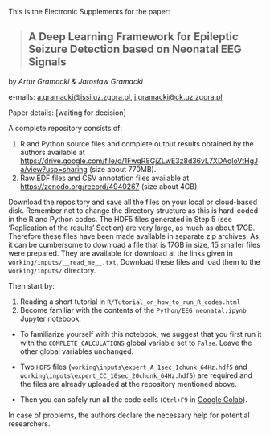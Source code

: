 This is the Electronic Supplements for the paper:

> ## A Deep Learning Framework for Epileptic Seizure Detection based on Neonatal EEG Signals ##

by *Artur Gramacki & Jarosław Gramacki*

e-mails:  a.gramacki@issi.uz.zgora.pl, j.gramacki@ck.uz.zgora.pl

Paper details: [waiting for decision]

A complete repository consists of:
1. R and Python source files and complete output results obtained by the authors available at https://drive.google.com/file/d/1FwgR8GjZLwE3z8d36vL7XDAqloVtHgJa/view?usp=sharing (size about 770MB). 
2. Raw EDF files and CSV annotation files available at https://zenodo.org/record/4940267 (size about 4GB)

Download the repository and save all the files on your local or cloud-based disk. Remember not to change the directory structure as this is hard-coded in the R and Python codes. The HDF5 files generated in Step 5 (see ‘Replication of the results’ Section) are very large, as much as about 17GB. Therefore these files have been made available in separate zip archives. As it can be cumbersome to download a file that is 17GB in size, 15 smaller files were prepared. They are available for download at the links given in `working/inputs/__read_me__.txt`. Download these files and load them to the `working/inputs/` directory.

Then start by:
1. Reading a short tutorial in `R/Tutorial_on_how_to_run_R_codes.html`
2. Become familiar with the contents of the `Python/EEG_neonatal.ipynb` Jupyter notebook. 

- To familiarize yourself with this notebook, we suggest that you first run it with the `COMPLETE_CALCULATIONS` global variable set to `False`. Leave the other global variables unchanged. 

- Two `HDF5` files (`working\inputs\expert_A_1sec_1chunk_64Hz.hdf5` and `working\inputs\expert_CC_10sec_20chunk_64Hz.hdf5`) are required and the files are already uploaded at the repository mentioned above. 

- Then you can safely run all the code cells (`Ctrl+F9` in [Google Colab](https://colab.research.google.com)).

In case of problems, the authors declare the necessary help for potential researchers.

